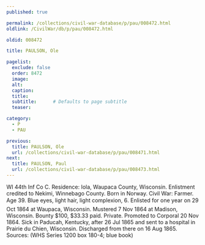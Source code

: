 ```yaml
---
published: true

permalink: /collections/civil-war-database/p/pau/008472.html
oldlink: /CivilWar/db/p/pau/008472.html

oldid: 008472

title: PAULSON, Ole

pagelist:
  exclude: false
  order: 8472
  image: 
  alt:
  caption:
  title:
  subtitle:      # Defaults to page subtitle
  teaser:

category: 
  - P 
  - PAU

previous:
  title: PAULSON, Ole
  url: /collections/civil-war-database/p/pau/008471.html  
next:
  title: PAULSON, Paul
  url: /collections/civil-war-database/p/pau/008473.html   
---
```

WI 44th Inf Co C. Residence: Iola, Waupaca County, Wisconsin. Enlistment credited to Nekimi, Winnebago County. Born in Norway. Civil War: Farmer. Age 39. Blue eyes, light hair, light complexion, 6&#146;. Enlisted for one year on 29 Oct 1864 at Waupaca, Wisconsin. Mustered 7 Nov 1864 at Madison, Wisconsin. Bounty $100, $33.33 paid. Private. Promoted to Corporal 20 Nov 1864. Sick in Paducah, Kentucky, after 26 Jul 1865 and sent to a hospital in Prairie du Chien, Wisconsin. Discharged from there on 16 Aug 1865. Sources: (WHS Series 1200 box 180-4; blue book)